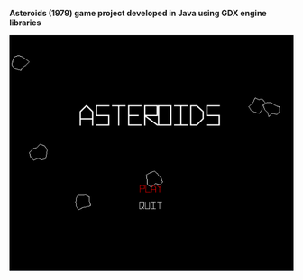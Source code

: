 <p>

<strong>Asteroids (1979) game project developed in Java using GDX engine libraries</strong>
</p>


<p align="center">

![demo](demo/demo.gif)
</p>

